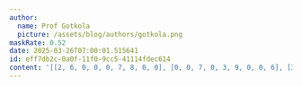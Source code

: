 ```yaml
---
author:
  name: Prof Gotkola
  picture: /assets/blog/authors/gotkola.png
maskRate: 0.52
date: 2025-03-26T07:00:01.515641
id: eff7db2c-0a0f-11f0-9cc5-41114fdec614
content: '[[2, 6, 0, 0, 0, 7, 8, 0, 0], [0, 0, 7, 0, 3, 9, 0, 0, 6], [3, 8, 0, 6, 0, 0, 0, 9, 5], [0, 0, 0, 0, 2, 6, 0, 1, 0], [5, 0, 4, 9, 7, 8, 3, 6, 0], [0, 0, 0, 1, 5, 3, 0, 0, 8], [9, 0, 0, 0, 8, 0, 0, 0, 0], [1, 0, 0, 7, 0, 4, 2, 5, 0], [7, 4, 0, 0, 9, 0, 0, 8, 3]]'
---
```


